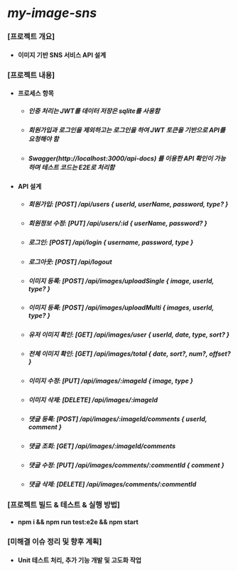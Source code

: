 # _my-image-sns_

### [프로젝트 개요]

-   #### 이미지 기반 SNS 서비스 API 설계

### [프로젝트 내용]

-   #### 프로세스 항목
    -   ##### 인증 처리는 JWT를 데이터 저장은 sqlite를 사용함
    -   ##### 회원가입과 로그인을 제외하고는 로그인을 하여 JWT 토큰을 기반으로 API를 요청해야 함
    -   ##### Swagger(http://localhost:3000/api-docs) 를 이용한 API 확인이 가능하며 테스트 코드는 E2E로 처리함

-   #### API 설계
    -   ##### 회원가입: [POST] /api/users { userId, userName, password, type? }
    -   ##### 회원정보 수정: [PUT] /api/users/:id { userName, password? }
    -   ##### 로그인: [POST] /api/login { username, password, type }
    -   ##### 로그아웃: [POST] /api/logout
    -   ##### 이미지 등록: [POST] /api/images/uploadSingle { image, userId, type? }
    -   ##### 이미지 등록: [POST] /api/images/uploadMulti { images, userId, type? }
    -   ##### 유저 이미지 확인: [GET] /api/images/user { userId, date, type, sort? }
    -   ##### 전체 이미지 확인: [GET] /api/images/total { date, sort?, num?, offset? }
    -   ##### 이미지 수정: [PUT] /api/images/:imageId { image, type }
    -   ##### 이미지 삭제: [DELETE] /api/images/:imageId
    -   ##### 댓글 등록: [POST] /api/images/:imageId/comments { userId, comment }
    -   ##### 댓글 조회: [GET] /api/images/:imageId/comments 
    -   ##### 댓글 수정: [PUT] /api/images/comments/:commentId { comment }
    -   ##### 댓글 삭제: [DELETE] /api/images/comments/:commentId

### [프로젝트 빌드 & 테스트 & 실행 방법]

-   #### npm i && npm run test:e2e && npm start

### [미해결 이슈 정리 및 향후 계획]

-   #### Unit 테스트 처리, 추가 기능 개발 및 고도화 작업
